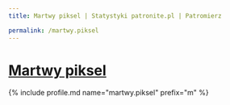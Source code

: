 ```yaml
---
title: Martwy piksel | Statystyki patronite.pl | Patromierz

permalink: /martwy.piksel
---
```


# [Martwy piksel](https://patronite.pl/martwy.piksel)

{% include profile.md name="martwy.piksel" prefix="m" %}
